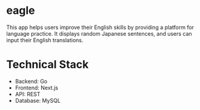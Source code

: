 # eagle
This app helps users improve their English skills by providing a platform for language practice. It displays random Japanese sentences, and users can input their English translations.

# Technical Stack
- Backend: Go
- Frontend: Next.js
- API: REST
- Database: MySQL
